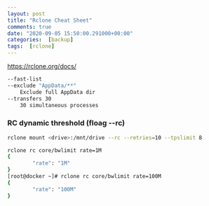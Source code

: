 ```yaml
---
layout: post
title: "Rclone Cheat Sheet"
comments: true
date: "2020-09-05 15:50:00.291000+00:00"
categories:  [backup]
tags:  [rclone]
---
```




https://rclone.org/docs/

```bash
--fast-list
--exclude "AppData/**"
    Exclude full AppData dir
--transfers 30
    30 simultaneous processes
```


### RC dynamic threshold (floag --rc)
```bash
rclone mount <drive>:/mnt/drive --rc --retries=10 --tpslimit 8
```


```bash
rclone rc core/bwlimit rate=1M
{
        "rate": "1M"
}
[root@docker ~]# rclone rc core/bwlimit rate=100M
{
        "rate": "100M"
}
```